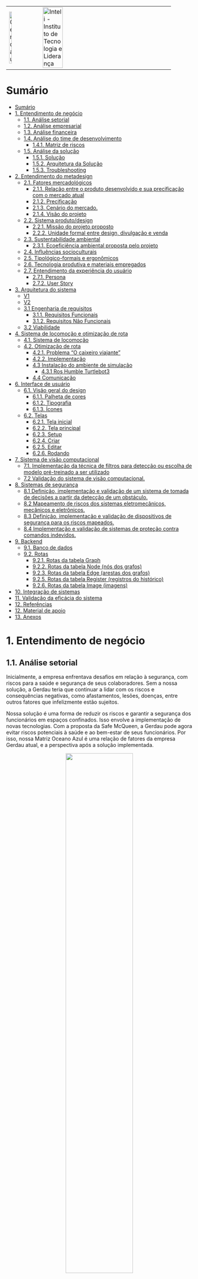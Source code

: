 <table>
<tr>
<td>
<a href= "https://www2.gerdau.com.br/"><img src="https://upload.wikimedia.org/wikipedia/commons/thumb/8/89/Gerdau_logo_%282011%29.svg/1200px-Gerdau_logo_%282011%29.svg.png" alt="Gerdau" border="0" width="30%"></a>
</td>
<td><a href= "https://www.inteli.edu.br/"><img src="https://www.inteli.edu.br/wp-content/uploads/2021/08/20172028/marca_1-2.png" alt="Inteli - Instituto de Tecnologia e Liderança" border="0" width="40%"></a>
</td>
</tr>
</table>

# Sumário

- [Sumário](#sumário)
- [1. Entendimento de negócio](#1-entendimento-de-negócio)
  - [1.1. Análise setorial](#11-análise-setorial)
  - [1.2. Análise empresarial](#12-análise-empresarial)
  - [1.3. Análise financeira](#13-análise-financeira)
  - [1.4. Análise do time de desenvolvimento](#14-análise-do-time-de-desenvolvimento)
      - [1.4.1. Matriz de riscos](#141-matriz-de-riscos)
  - [1.5. Análise da solução](#15-análise-da-solução)
    - [1.5.1. Solução](#151-solução)
    - [1.5.2. Arquitetura da Solução](#152-arquitetura-da-solução)
    - [1.5.3. Troubleshooting](#153-troubleshooting)
- [2. Entendimento do metadesign](#2-entendimento-do-metadesign)
  - [2.1. Fatores mercadológicos](#21-fatores-mercadológicos)
      - [2.1.1. Relação entre o produto desenvolvido e sua precificação com o mercado atual](#211-relação-entre-o-produto-desenvolvido-e-sua-precificação-com-o-mercado-atual)
      - [2.1.2. Precificação](#212-precificação)
    - [2.1.3. Cenário do mercado.](#213-cenário-do-mercado)
    - [2.1.4. Visão do projeto](#214-visão-do-projeto)
  - [2.2. Sistema produto/design](#22-sistema-produtodesign)
      - [2.2.1. Missão do projeto proposto](#221-missão-do-projeto-proposto)
      - [2.2.2. Unidade formal entre design, divulgação e venda](#222-unidade-formal-entre-design-divulgação-e-venda)
  - [2.3. Sustentabilidade ambiental](#23-sustentabilidade-ambiental)
      - [2.3.1. Ecoeficiência ambiental proposta pelo projeto](#231-ecoeficiência-ambiental-proposta-pelo-projeto)
  - [2.4. Influências socioculturais](#24-influências-socioculturais)
  - [2.5. Tipológico-formais e ergonômicos](#25-tipológico-formais-e-ergonômicos)
  - [2.6. Tecnologia produtiva e materiais empregados](#26-tecnologia-produtiva-e-materiais-empregados)
  - [2.7. Entendimento da experiência do usuário](#27-entendimento-da-experiência-do-usuário)
    - [2.7.1. Persona](#271-persona)
    - [2.7.2. User Story](#272-user-story)
- [3. Arquitetura do sistema](#3-arquitetura-do-sistema)
    - [V1](#v1)
    - [V2](#v2)
  - [3.1 Engenharia de requisitos](#31-engenharia-de-requisitos)
    - [3.1.1. Requisitos Funcionais](#311-requisitos-funcionais)
    - [3.1.2. Requisitos Não Funcionais](#312-requisitos-não-funcionais)
  - [3.2 Viabilidade](#32-viabilidade)
- [4. Sistema de locomoção e otimização de rota](#4-sistema-de-locomoção-e-otimização-de-rota)
  - [4.1. Sistema de locomoção](#41-sistema-de-locomoção)
  - [4.2. Otimização de rota](#42-otimização-de-rota)
    - [4.2.1. Problema “O caixeiro viajante”](#421-problema-o-caixeiro-viajante)
    - [4.2.2. Implementação](#422-implementação)
    - [4.3 Instalação do ambiente de simulação](#43-instalação-do-ambiente-de-simulação)
      - [4.3.1 Ros Humble Turtlebot3](#431-ros-humble-turtlebot3)
    - [4.4 Comunicação](#44-comunicação)
- [6. Interface de usuário](#6-interface-de-usuário)
  - [6.1. Visão geral do design](#61-visão-geral-do-design)
      - [6.1.1. Palheta de cores](#611-palheta-de-cores)
      - [6.1.2. Tipografia](#612-tipografia)
      - [6.1.3. Ícones](#613-ícones)
  - [6.2. Telas](#62-telas)
      - [6.2.1. Tela inicial](#621-tela-inicial)
      - [6.2.2. Tela principal](#622-tela-principal)
      - [6.2.3. Setup](#623-setup)
      - [6.2.4. Criar](#624-criar)
      - [6.2.5. Editar](#625-editar)
      - [6.2.6. Rodando](#626-rodando)
- [7. Sistema de visão computacional](#7-sistema-de-visão-computacional)
  - [7.1. Implementação da técnica de filtros para detecção ou escolha de modelo pré-treinado a ser utilizado](#71-implementação-da-técnica-de-filtros-para-detecção-ou-escolha-de-modelo-pré-treinado-a-ser-utilizado)
  - [7.2 Validação do sistema de visão computacional.](#72-validação-do-sistema-de-visão-computacional)
- [8. Sistemas de segurança](#8-sistemas-de-segurança)
  - [8.1 Definição, implementação e validação de um sistema de tomada de decisões a partir da detecção de um obstáculo.](#81-definição-implementação-e-validação-de-um-sistema-de-tomada-de-decisões-a-partir-da-detecção-de-um-obstáculo)
  - [8.2 Mapeamento de riscos dos sistemas eletromecânicos, mecânicos e eletrônicos.](#82-mapeamento-de-riscos-dos-sistemas-eletromecânicos-mecânicos-e-eletrônicos)
  - [8.3 Definição, implementação e validação de dispositivos de segurança para os riscos mapeados.](#83-definição-implementação-e-validação-de-dispositivos-de-segurança-para-os-riscos-mapeados)
  - [8.4 Implementação e validação de sistemas de proteção contra comandos indevidos.](#84-implementação-e-validação-de-sistemas-de-proteção-contra-comandos-indevidos)
- [9. Backend](#9-backend)
  - [9.1. Banco de dados](#91-banco-de-dados)
  - [9.2. Rotas](#92-rotas)
    - [9.2.1. Rotas da tabela Graph](#921-rotas-da-tabela-graph)
    - [9.2.2. Rotas da tabela Node (nós dos grafos)](#922-rotas-da-tabela-node-nós-dos-grafos)
    - [9.2.3. Rotas da tabela Edge (arestas dos grafos)](#923-rotas-da-tabela-edge-arestas-dos-grafos)
    - [9.2.5. Rotas da tabela Register (registros do histórico)](#925-rotas-da-tabela-register-registros-do-histórico)
    - [9.2.6. Rotas da tabela Image (imagens)](#926-rotas-da-tabela-image-imagens)
- [10. Integração de sistemas](#10-integração-de-sistemas)
- [11. Validação da eficácia do sistema](#11-validação-da-eficácia-do-sistema)
- [12. Referências](#12-referências)
- [12. Material de apoio](#12-material-de-apoio)
- [13. Anexos](#13-anexos)

# 1. Entendimento de negócio

## 1.1. Análise setorial

<p>Inicialmente, a empresa enfrentava desafios em relação à segurança, com riscos para a saúde e segurança de seus colaboradores. Sem a nossa solução, a Gerdau teria que continuar a lidar com os riscos e consequências negativas, como afastamentos, lesões, doenças, entre outros fatores que infelizmente estão sujeitos.</p>
<p>Nossa solução é uma forma de reduzir os riscos e garantir a segurança dos funcionários em espaços confinados. Isso envolve a implementação de novas tecnologias. Com a proposta da Safe McQueen, a Gerdau pode agora evitar riscos potenciais à saúde e ao bem-estar de seus funcionários. Por isso, nossa Matriz Oceano Azul é uma relação de fatores da empresa Gerdau atual, e a perspectiva após a solução implementada.</P>

<p align="center"><img src="https://github.com/2023M6T2-Inteli/Grupo02/blob/main/media/artefatos_negocios/matriz_oceano_azul-1.png" width="60%"></p>
<ul>
  <li><b>Reduzir</b></li>
  Inovação: Reduzir a necessidade de equipamentos ou processos obsoletos no processo.<br>
  Segurança: Reduzir riscos e situações de perigo que os colaboradores enfrentam 
  
  <li><b>Eliminar</b></li>
  Sustentabilidade: Eliminar o uso de materiais prejudiciais ao meio ambiente na solução, utilizando materiais sustentáveis e com baixo impacto ambiental.
  
  <li><b>Aumentar</b></li>
  Tecnologia: Oferecer uma solução com tecnologia de ponta que facilite o trabalho dos funcionários.<br>
  Segurança: Aumentar a eficiência da solução no que se refere à segurança dos funcionários em espaços confinados.<br>
  Custos: Pode haver um aumento no custo inicial de implementação, porém, a longo prazo, a empresa terá redução de riscos e pode trazer benefícios para a imagem da empresa e, consequentemente, suas receitas.<br>
  Qualidade: A qualidade do serviço pode não aumentar. Todavia, a qualidade da experiência do funcionário pode ser aumentada, já que eles terão mais confiança e segurança em seu trabalho.
  
  
  <li><b>Criar</b></li>
  Perenidade: Criar uma solução que seja durável e de fácil manutenção.<br>
  Conforto: Criar um ambiente de trabalho mais confortável para os funcionários que precisam trabalhar em espaços confinados. Já que a segurança em ambientes confinados pode ser uma fonte de estresse e desconforto. Além de demonstrar a preocupação da empresa quanto a saúde deles.<br>
  Tecnologia: Com esse protótipo inicial é possível criar tecnologias mais avançadas; sistemas de monitoramento, sensores, até realidade virtual, o que pode ser visto como um diferencial tecnológico em relação à concorrência
</ul>

## 1.2. Análise empresarial

(Matriz SWOT)

## 1.3. Análise financeira

A análise financeira de um projeto visa mostrar a um parceiro de negócios que sua implementação é viável do ponto de vista financeiro, complementando a precificação. Nesse contexto, a mitigação do risco de acidentes no ambiente de trabalho foi considerada a forma de viabilizar o projeto. Com isso, os funcionários estariam mais protegidos em relação à entrada em ambientes confinados, o que reduziria o risco de acidentes e, consequentemente, os custos associados, como despesas médicas, indenizações, reparação de danos e perda de produtividade. Além disso, os custos indiretos, como danos à reputação e perda de negócios, também seriam minimizados.
Os acidentes no ambiente de trabalho não geram apenas custos financeiros diretos e indiretos, mas também podem ter um impacto negativo na moral e produtividade dos funcionários. Somado ao fato de que os funcionários podem precisar lidar com a interrupção do trabalho enquanto o acidente é investigado e resolvido, o que pode levar à perda de produtividade.
Em contrapartida, a implementação de políticas de segurança eficazes pode ter um impacto positivo na moral e produtividade dos funcionários. Ademais, uma cultura de segurança positiva pode levar a uma maior colaboração e comunicação entre os funcionários, o que pode melhorar a eficiência e a qualidade do trabalho. Portanto, investir em medidas preventivas e políticas de segurança eficazes é uma forma de proteger os funcionários, reduzir os custos associados a acidentes no ambiente de trabalho e melhorar a moral e produtividade da equipe. Dessa forma, é possível garantir a saúde e segurança dos funcionários e evitar custos desnecessários para a empresa, tornando a implementação do projeto financeiramente viável e positiva para todos os envolvidos.
Foi realizada uma pesquisa com o objetivo de coletar informações quantitativas sobre os custos dos acidentes de trabalho, a fim de embasar a abordagem proposta na análise financeira. O grupo teve como prioridade os dados relacionados aos acidentes sofridos pelos funcionários da empresa, incluindo desde casos leves até os mais graves. Além disso, foram levantadas informações sobre as multas decorrentes da emissão de gases durante o processo de fundição do aço, que é a principal atividade realizada pela Gerdau. Com base nas pesquisas realizadas na internet, foi elaborada uma planilha de preços que mostra o custo de alguns acidentes que poderiam ser evitados pela empresa ao adotar soluções preventivas.

<img src="../media/artefatos_negocios/numeros_analise.jpeg"></img>
fontes: Indenização por acidente de trabalho: valor, requisitos e como receber (2023):
https://mdn.adv.br/indenizacao-por-acidente-de-trabalho/#:~:text=Para%20a%20CLT%2C%20o%20valor,com%20a%20gravidade%20da%20situa%C3%A7%C3%A3o.

Tabelas de Preços de Referência para Cálculo de Multas Ambientais divulgadas pela Companhia Ambiental do Estado de São Paulo (Cetesb) em 2021:
(https://cetesb.sp.gov.br/legislacao-e-normas/).

Entretanto, cabe-se lembrar dos valores de desenvolvimento, as pessoas responsáveis pela implementação (desenvolvimento de software, manutenção, testes...)<br>
Equipe de 4 engenheiros = 36.000/mês (fonte: <a href="https://www.glassdoor.com.br/Salários/engenheiro-de-software-salário-SRCH_KO0,22.htm#:~:text=O%20salário%20médio%20nacional%20de,cargo%20de%20Engenheiro%20De%20Software.">glassdoor</a>)

## 1.4. Análise do time de desenvolvimento

#### 1.4.1. Matriz de riscos

Uma matriz de riscos é uma ferramenta utilizada para avaliar e gerenciar os riscos e oportunidades envolvidos em um projeto, atividade ou processo. Ela ajuda a identificar e avaliar os potenciais riscos e a probabilidade de sua ocorrência, bem como o impacto que eles podem exercer sobre o projeto ou atividade. A matriz também pode ajudar a definir a prioridade das ações correspondentes ao gerenciamento do projeto, indicando quais riscos devem ser tratados com maior urgência, por exemplo. Além disso, no projeto em questão, a criação da matriz visa apresentar ao parceiro o que a equipe imagina enfrentar e pensar em conjunto em maneiras de mitigar os riscos, bem como aproveitar as oportunidades existentes.
<img src="../media/artefatos_negocios/matriz_riscos.png"></img>

## 1.5. Análise da solução

<p>Nosso valor principal é garantir a diminuição de riscos, gerando mais segurança para os colaboradores da empresa Gerdau.</p>
<p align="center"><img src="../media/artefatos_negocios/proposta_de_valor.png" width="60%"></p>
Nossa proposta de valor consiste em uma solução que contempla os seguintes serviços: 
<ul>
  <li> Simulação do trajeto de um robô seguidor e seus dados de sensores para medição atmosférica</li>
  <li> Interface gráfica com um dashboard interativo para os dados captados </li>
  <li> Protótipo de robô seguidor focado no funcionamento dos sensores </li>
</ul>
Essa solução consegue mitigar as principais dores do cliente: a segurança do operador que realiza a manutenção e a dificuldade em avaliar se há riscos ao colaborador sem entrar no ambiente confinado. Essas dores são sanadas graças aos sensores que identificam a presença e a quantidade de componentes gasosos tóxicos, inflamáveis e seu nível de perigo no local; além do fato de que o protótipo verificará o ambiente primeiro, perdendo a necessidade de um colaborador se arriscar dentro dos ambientes confinados.

Outrossim, há uma interface gráfica que tem como objetivo ajudar no planejamento para as inspeções e manutenções desses ambientes confinados. Essa interface gráfica possuirá dashboards que se atualizam em tempo real e, também, fotos do interior do ambiente confinado que serão captadas pela câmera que o protótipo está equipado.

### 1.5.1. Solução 

<br>

<p align="center"><img src="../media/interface_usuario/logo_equipe.png" width="40%"></img></p>

<h5 align="center"> Logo da equipe Safe Mc Queen </h5>  

<br>

O objetivo do desenvolvimento é construir uma simulação de um robô capaz de se mover em ambientes de espaço confinado e áreas de difícil acesso. O robô terá a capacidade de coletar dados a partir dos sensores (principalmente de oxigênio e outros gases), também irá utilizar filmagens para apoiar na inspeção prévia da estrutura e no suporte  na execução das atividades planejadas. 

<br> 

Para alcançar esse objetivo, foi adotada uma metodologia abrangente no desenvolvimento da solução, que envolve diferentes aspectos. Na parte da simulação  existe o controle do robô e seus periféricos, esse tópico lida  primordialmente com a comunicação entre os componentes e a simulação do robô. Além disso, foi utilizado o ROS2, que é um framework de robótica que permite a comunicação entre o sistema, consequentemente ele também permite a simulação do robô, o que permite testar como seria o comportamento do robô mesmo apenas com o ambiente virtual antes de sua implementação física. 

<br> 

### 1.5.2. Arquitetura da Solução

<br>

<p align="center"><img src="https://github.com/2023M6T2-Inteli/Grupo02/blob/main/media/arquitetura_sistema/diagrama_solu%C3%A7%C3%A3ov2.drawio.png?raw=true" width="60%"></img></p>

<h5 align="center"> Arquitetura da Solução </h5>  

<br>

 A arquitetura do projeto é composta por duas partes distintas. A primeira parte envolve o sistema responsável pelo controle do robô e seus periféricos. Essa parte abrange a comunicação entre os diferentes componentes do sistema, bem como a simulação do robô. Para realizar essas funcionalidades, utiliza-se o ROS2, um framework de robótica que facilita a comunicação entre os componentes do sistema e permite a simulação do robô. Essa abordagem é vantajosa, pois possibilita o desenvolvimento e teste do sistema sem a necessidade de um robô físico.
<br> 

A segunda parte da arquitetura consiste em uma solução web, que permite a visualização dos dados coletados pelo robô. Essa parte do sistema é desenvolvida utilizando o React, um framework de desenvolvimento web, o Flask, um framework de desenvolvimento web para Python, e o SQLite, um banco de dados embarcado. Para ser possível o funcionamento do projeto mesmo com a restrição de acesso constante à internet por parte do robô, foi implementado um banco de dados embarcado para armazenar os dados coletados pelo robô. Além disso, agora o robô envia os dados para o banco de dados apenas ao final da rota. 
  <br> 

Adicionalmente, está sendo considerado o uso de uma bridge entre o ROS2 e o WebSocket, permitindo que o robô envie os dados para a aplicação web de forma mais eficiente. Essa integração proporcionará uma comunicação direta entre o sistema ROS2 e a aplicação web, possibilitando o monitoramento real dos dados coletados pelo robô. Diante desse cenário e levando em consideração a limitação de acesso constante à internet pelo robô, a  introdução de um banco de dados embarcado para armazenamento dos dados coletados e a possível integração entre ROS2 e WebSocket foi primordial, e visa pri otimizar a coleta e visualização dos dados, contribuindo para a eficiência e funcionalidade do sistema como um todo.

<br> 

### 1.5.3. Troubleshooting

<br> 

| Problema | Possível solução |
| --- | --- |
| Quando a a carga da bateria estiver acabando | Antes da atividade ocorrer, é necessário a implementação do carregamento da bateria ao menos com 2 horas de antecedência. Caso essa averiguação for feita durante algum procedimento de inspeção é recomendado que haja uma interrupção das tarefas programadas. |
| LIDAR com a resíduos na frente  | Como há a possibilidade de que nos ambientes confinados podem ou não ter algum tipo de resíduo é necessário fazer uma manutenção contínua, antes, durante e após a realização da detecção de objetos. |
| Perder alguma peça no caminho | Embora seja um risco de baixa probabilidade, existe a possibilidade de que alguma peça do robô, como parafusos ou componentes, nesse caso, a recomendação é que seja feita uma averiguação sobre a integridade física do robô  antes e depois da vistoria.  |
| Perda de conectividade | Esperar a inspeção a terminar por completo para depois verificar os dados obtidos ao final da inspeção. |

<br/>

# 2. Entendimento do metadesign
## 2.1. Fatores mercadológicos
#### 2.1.1. Relação entre o produto desenvolvido e sua precificação com o mercado atual

O produto será desenvolvido com a principal função de simular virtualmente a movimentação de um robô que, por sua vez, irá estar em um espaço confinado com objetivo primordial de captar informações sobre o ambiente atmosférico. Atualmente, a Confederação Nacional da Indústria (CNI) realizou um estudo para mapear os principais níveis de automação industrial do Brasil, aproximadamente 19% das indústrias já possuem sistemas integrados de engenharia, aumentando, portanto, sua produtividade e garantindo a segurança humana em trabalhos com altos riscos. Em 2022, foram contabilizados três milhões de robôs operando em indústrias em todo o mundo, ao total foram mais de US$ 13,2 bilhões investidos nos últimos anos para a instalação desses projetos robóticos. Especificamente, com o robô a ser utilizado para a solução descrita acima, não irá ultrapassar US$ 1000, é notório, portanto, que o valor investido não é exageradamente elevado, visto que, hoje tem robôs no mercado que custam mais milhões de dólares.

#### 2.1.2. Precificação

O processo de precificação acontece com o objetivo primordial de levantar os dados financeiros sobre os serviços necessários para a implementação da solução, de modo que, seja visível o preço dos materiais utilizados, por exemplo: o modelo do robô, taxa de importação, os sensores atmosféricos a serem utilizados, a câmera, etc , as ferramentas digitais usadas no desenvolvimento do projeto que podem incluir algum gasto, por exemplo: o uso do figma e canva pro , o valor que será necessário para o treinamento dos funcionários para terem uma adaptação melhor com o sistema, e se tiver, acrescentar à soma outros fatores que necessitem investimentos para a implementação da solução ocorrer de maneira qualitativamente satisfatória.

### 2.1.3. Cenário do mercado.

A indústria mundial da produção de aço, por séculos, tem se valorizado pela produção de um material resistente e durável, ganhando um importante espaço no avanço da sociedade, permitindo-nos construir pontes, ferrovias, navios e arranha-céus. Com a demanda crescente de aço, o setor consolidou um histórico de aumentos em sua capacidade, volume e valor.
O aço é importante pelas indústrias que fazem seu uso. Ele está presente na construção civil, na industria automobilística, nas forças armadas e em demais setores. O produto processado é usado na criação de diversos produtos do cotiano, como geladeiras, máquinas de lavar, trens e bisturis cirúrgicos.
Há uma preocupação relativa ao aspecto ecológico por parte da indústria, que tem explorado significativamente o conceito de aço verde – alternativa inovadora constituída pela fabricação de aço sem a necessidade do uso de combustíveis fósseis e pelo uso efetivo da sucata de metal. Dentre outras inovações dessa área, destaca-se o aumento da automatização de processos, com o uso de AGVs em tarefas de risco, diminuindo o erro humano em acidentes ecológicos.
O mercado nacional contou com um forte crescimento durante a pandemia de Covid-19, fazendo contra ponto ao setor nesse mesmo período. “Apesar da montanha-russa que foi 2022, foi um bom ano para o setor. Tanto que, em termos de vendas internas, este foi o quarto melhor da década”, resumiu o presidente-executivo do Aço Brasil, Marco Polo de Mello Lopes. Atualmente a área já não está mais em constante crescimento, apresentando um recuo em sua produção, que em fevereiro fechou em 2,5 milhões de toneladas, representando uma queda de 4,9%.

### 2.1.4. Visão do projeto

Nossa visão é proporcionar maior segurança para os funcionários da Gerdau, com a intenção de facilitar tarefas e garantir a vida dos colaboradores da empresa, para diminuir o erro de acidentes ou qualquer tipo de danos que poderia vir a ocorrer durante atividades do trabalho no futuro.

## 2.2. Sistema produto/design

#### 2.2.1. Missão do projeto proposto

A missão do projeto proposto para a Gerdau é desenvolver e implementar um sistema que contribua para a segurança dos funcionários e colaboradores da empresa ao lidar com espaços confinados. A empresa reconhece a importância de evitar a exposição a riscos nesses ambientes e busca uma solução precisa e eficaz para informar as condições atmosféricas durante as inspeções. O projeto visa atender às necessidades da Gerdau, oferecendo um sistema capaz de monitorar e analisar as condições atmosféricas dos espaços confinados de forma precisa. Isso permite que a empresa tenha informações confiáveis sobre os níveis de gases, temperatura e outros parâmetros relevantes, possibilitando uma tomada de decisão mais segura e assertiva.
<br>
Ao cumprir sua missão, o projeto reforça a visão institucional da Gerdau, que valoriza a segurança e a inovação como pilares fundamentais. A empresa busca constantemente soluções tecnológicas avançadas para aprimorar suas práticas de segurança e proporcionar um ambiente de trabalho cada vez mais seguro e confiável. O projeto também demonstra o comprometimento da Gerdau em adotar abordagens inovadoras para enfrentar desafios complexos. Ao investir em tecnologia e pesquisa, a empresa reafirma seu papel de liderança e sua responsabilidade em promover a segurança e o bem-estar de seus colaboradores. 
<br>
Dessa forma, o projeto proposto não apenas atende as necessidades específicas da Gerdau em relação à segurança em espaços confinados, mas também está alinhado com sua visão institucional de valorizar a segurança e a inovação como elementos-chave de sua atuação.

#### 2.2.2. Unidade formal entre design, divulgação e venda

A princípio, será concebida uma simulação virtual do veículo autônomo guiado atuando sobre um espaço confinado genérico. Desse modo, será possível estudar a viabilidade da construção de um protótipo físico que atenda aos requisitos da empresa. É ideal que o protótipo seja capaz de reproduzir os resultados obtidos por meio da simulação. Além disso, é de fundamental importância que o protótipo seja escalável — requisito imperativo para a implementação do produto por parte do cliente. O produto desenvolvido, portanto, será apresentado ao mercado como ferramenta de apoio à manutenção da segurança do trabalho, cumprindo o papel de inspecionar de forma eficaz os ambientes confinados que ofereçam potenciais riscos em casos de intervenção humana. Espera-se tornar evidente a qualidade do produto por meio de demonstrações de seu funcionamento, desde sua configuração no ambiente industrial em que será utilizado até a geração do relatório referente à inspeção feita. Os diferenciais da solução, como a possibilidade de análise de imagens computacionais e controle do veículo via interface, também serão destacados. Será imprescindível, por fim, tratar de maneira transparente o processo de produção do veículo, evidenciando os aspectos que funcionam e os pontos de melhoria para implementação futura.

## 2.3. Sustentabilidade ambiental

#### 2.3.1. Ecoeficiência ambiental proposta pelo projeto

O projeto em parceria com a Gerdau tem como objetivo alcançar a ecoeficiência de forma indireta, evitando impactos ambientais prejudiciais ao entorno da instalação da Gerdau. Uma das soluções propostas é o uso de Veículos Autônomos Guiados (AGVs) para monitorar regularmente as tubulações de gás e prevenir possíveis acidentes que possam contaminar o meio ambiente e afetar a saúde humana. Além disso, o uso de energia elétrica em vez de combustíveis fósseis torna essa solução ainda mais vantajosa para o meio ambiente.

O grupo também propôs uma solução visando ser mais ecoeficiente, que poderia ser aplicada em um projeto com fins lucrativos em parceria com a Gerdau. Em vez de vender diretamente um robô fabricado para o parceiro de negócio, a solução seria oferecer o robô como serviço de assinatura. Dessa forma, o parceiro ainda veria vantagens econômicas em contratar o serviço, já que o manteria sempre atualizado e contaria com o suporte mais assertivo, enquanto o grupo reduziria o uso de recursos naturais ao evitar a compra de mais um robô. Em resumo, o uso de veículos autônomos não apenas contribui para a ecoeficiência e a redução de danos ambientais, mas também torna os procedimentos de inspeção mais eficientes e seguros.

## 2.4. Influências socioculturais

<p>Em construção</p>

## 2.5. Tipológico-formais e ergonômicos

<p>Em construção</p>

## 2.6. Tecnologia produtiva e materiais empregados

<p>Em construção</p>

## 2.7. Entendimento da experiência do usuário

<p>Em construção</p>

### 2.7.1. Persona

<p align="center"><img src="../media/artefatos_negocios/persona.png" width="60%"></img></p>
A persona foi criada para ajudar a entender as necessidades e os desejos do público alvo para a solução de automação industrial que foi apresentada, ela é um personagem fictício, doravante, com informações reais fornecidas pelos representantes da Gerdau. Nesse caso, especificamente,  Joana é técnica em segurança do trabalho, realiza atividades de alto risco, e, portanto, está sempre com equipamentos de proteção individual, sobretudo, por serem ainda atividades arriscadas, compreende que é um trabalho bastante delicado. Com a implementação da solução em desenvolvimento , Joana teria que aprender a supervisionar o trabalho do robô, deixando para ele concluir a etapa mais perigosa e garantindo que seu desempenho nas demais responsabilidades do processo de inspeção do ambiente confinado estivessem ocorrendo de forma correta.

### 2.7.2. User Story

# 3. Arquitetura do sistema

### V1

Primeiramente nossa arquitetura pode ser dividia em 2 partes:

A primeira envolve todo o sistema que controla o robo e seus periféricos, esse parte lida com a comunicação entre os componentes e a simulação do robo, essa parte é feita utilizando o ROS2, que é um framework de robótica que permite a comunicação entre os componentes do sistema, além disso ele também permite a simulação do robo, o que facilita o desenvolvimento do sistema, pois não é necessário ter um robo fisico para testar o sistema. A segunda parte é uma solução web que permite a visualização dos dados coletados pelo robo, essa parte é feita utilizando o React, que é um framework de desenvolvimento web, flask que é um framework de desenvolvimento web para python e sqlite.

<p align="center"><img src="https://github.com/2023M6T2-Inteli/Grupo02/blob/main/media/arquitetura_sistema/diagrama_solu%C3%A7%C3%A3ov1.drawio.png?raw=true" width="60%"></img></p>

### V2

Atualizamos nossa arquitetura para levar em conta que o robô não terá acesso a internet de forma constante por isso precisamos de um banco de dados embarcado para armazenar os dados coletados pelo robô, além disso agora o robo só manda dara os dados para o bancos de dados ao final da rota. Além disso estamos considerando usar uma bridge entre o ros2 e a websocket para que o robo possa mandar os dados para a aplicação web.

<p align="center"><img src="https://github.com/2023M6T2-Inteli/Grupo02/blob/main/media/arquitetura_sistema/diagrama_solu%C3%A7%C3%A3ov2.drawio.png?raw=true" width="60%"></img></p>

## 3.1 Engenharia de requisitos

A engenharia de requisitos tem como objetivo promover em frases curtas e objetivas funcionalidades e características específicas do sistema, assim, atendendo as necessidades e expectativas do usuário, cumprir as especificações técnicas, a conformidades com as regulamentações e o padrão de qualidade aplicável em cada etapa do projeto.

### 3.1.1. Requisitos Funcionais

Tem como objetivo primordial descrever as principais funcionalidades e características específicas da interação do sistema robótico. Como: a configuração do intervalo de distância entre os pontos de medição, a transmissão das informações para o relatório e o armazenamento dos dados atmosféricos por meio de sensores.

1. Anteriormente ao processo de entrada aos espaços confinados, o robô será configurado para a definição do intervalo de distância entre os pontos da medição.

2. Após a concretização das medições, o robô enviar as informações para o relatório que poderá ser acessado via interface gráfica.

3. O armazenamento de dados atmosféricos referentes aos espaços confinados serão conletados por meio de sensores.

### 3.1.2. Requisitos Não Funcionais

Tem como objetivo primordial descrever aspectos mais generalizados, como desempenho na usabilidade e segurança do sistema, não são diretamente relacionados às funcionalidades mas sim à eficiência e eficácia em relação ao usuário final da aplicação. Incluindo: a comunicação entre o robô e o Backend usando a arquitetura publisher/subscriber, a coordenação da simulação e protótipo por meio do sistema ROS2, a capacidade de armazenar arquivos de imagem e vídeo por meio da câmera, o uso de sensores de medição atmosférica e a escolha de tecnologias específicas para o armazenamento de dados não relacionais e a construção do Frontend.

1. Os dados necessários para o sistema serão enviados para o Backend pelo ROS2 usando a arquitetura publisher/subscriber.

2. Tanto a simulação quanto o protótipo serão coordenados por meio do sistema ROS2.

3. Com o auxílio de uma câmera, o sistema será capaz armazenar arquivos de imagens e/ou vídeos.

4. O robô contará com sensores de medição atmosférica, tais como de pressão, de temperatura e de umidade.

5. Será utilizado MongoDB para o armazenamento de dados não relacionais.

6. Será utilizado React para a construção do Frontend.

## 3.2 Viabilidade

Viabilidade Técnica

A viabilidade técnica, refere-se a possibilidade de implementar na prática a solução arquitetada, levando em consideração os recursos técnicos a serem utilizados ao decorrer do tempo necessário para a construção do protótipo final. Nesse sentido, é necessário que o projeto passe por pelas seguintes etapas para garantir sua viabilidade técnica:

1. Identificar as ferramentas digitais necessárias: especificamente no desenvolvimento dessa solução, é primordial o uso das seguintes tecnologias digitais: ROS2 (um conjunto de ferramentas e bibliotecas e nos permitirá integrar todo o sistema operacional para termos um ambiente robótico integrado e fundamentalmente composto pelo o Ubuntu e o TurtleSim) , Ubuntu (utilização da ferramenta que ele oferece para a simulação em 2D de robôs, o TurtleSim), mongoDB (programa de banco de dados orientado a documentos) , React JS (framework para desenvolvimento de front-end) e Gazebo (ferramenta de simulação do 3D para o sistema robótico).

2. Identificar os principais componentes físicos necessários: especificamente no desenvolvimento dessa solução, é primordial o uso dos seguintes componentes eletrônicos: robô TurtleBot 3 Burger, o sensor MQ-135 para mensurar a taxa de gases tóxicos, o sensor Bme-280 que tem como principal função a medição de temperatura, e para ser acoplado no robô a câmera para Raspberry Pi.

3. Alinhamento de conhecimento da equipe desenvolvedora da solução: para um melhor compartilhamento de conteúdo a ser colocado em prática, é necessário a garantia de que o projeto em todas as vertentes esteja em conformidade com o padrão de verificação e regulamentação técnicas viáveis, dado a boa documentação de tudo que for feito, a construção de um manual do usuário bem interativo, a integração do backend ocorrendo de forma correta, o controle da plataforma robótica e o sistema de segurança com a visão computacional sendo executado sem erros no sistema. Para a realização de todos os tópicos anteriores, é primordial um cruzamento de ideias e um bom desenvolvimento profissional da equipe.

4. Mapear possíveis desafios técnicos e proporcionar soluções, por exemplo, caso ocorra falha em algum sensor físico, é necessário um planejamento de um plano B, ter um segundo sensor para usar em casos de substituições.


# 4. Sistema de locomoção e otimização de rota

## 4.1. Sistema de locomoção

<p>&nbsp;&nbsp;&nbsp;&nbsp;&nbsp;&nbsp;Foi desenvolvido um algoritmo para a segunda entrega da sprint, com o objetivo de fazer o robô se movimentar até um ponto desejado utilizando ângulos de Euler. O algoritmo utiliza o odômetro para obter os ângulos do robô e do ponto de destino, e então realiza uma subtração contínua desses ângulos até que a diferença esteja dentro de uma faixa aceitável de tolerância. Enquanto o robô estiver dentro dessa faixa, ele se move em direção ao ponto de destino. A lista de pontos é fornecida com coordenadas (x, y, z) e seus respectivos valores.
<br>
<br>
<img src="../media/c%C3%B3digo_prints/pontos.png"></img>
<br>
<br>
&nbsp;&nbsp;&nbsp;&nbsp;&nbsp;&nbsp;O controle do robô é feito através da subscrição do tópico '/odom' para obter os valores do odômetro, e da publicação no tópico 'cmd_vel' para enviar os comandos de velocidade.
<br>
<br>
<img src="../media/c%C3%B3digo_prints/topics.png"></img>
<br>
<br>
&nbsp;&nbsp;&nbsp;&nbsp;&nbsp;&nbsp;A função listener_callback recebe os valores do odômetro e os converte utilizando a biblioteca "tf_transformations" para obter os ângulos de Euler.
A função publisher_callback realiza a subtração entre os ângulos de posição do robô e o ângulo do ponto de destino. Além disso, ela avança para o próximo ponto da lista quando o ponto atual é alcançado. Todas essas funções são chamadas e executadas no main.
<br>
<br>
<img src="../media/c%C3%B3digo_prints/funcoes.png"></img>
<br>
<br>
&nbsp;&nbsp;&nbsp;&nbsp;&nbsp;&nbsp; No entanto, o grupo identificou uma limitação no código em relação à passagem de uma lista de pontos desordenados. O algoritmo foi projetado para otimizar o movimento até um ponto específico, mas não lida adequadamente para gerar uma sequência lógica e otimizada dos pontos. Para resolver esse problema, o grupo implementou um código complementar que aborda essa questão, conforme explicado no tópico a seguir.

&nbsp;&nbsp;&nbsp;&nbsp;&nbsp;&nbsp;Além disso, como plano de contingência, o grupo decidiu incorporar a biblioteca "navigation2" do ROS2 como entrega da segunda sprint. O "navigation2" é um pacote de software de código aberto que permite a navegação autônoma de robôs móveis em ambientes complexos. Ele possui vantagens, como desvio efetivo de obstáculos e otimização de rotas. No entanto, também apresenta desvantagens, como uma interface gráfica mais complexa e a necessidade de realizar o mapeamento manual do ambiente para obter rotas otimizadas entre pontos de partida e chegada.

&nbsp;&nbsp;&nbsp;&nbsp;&nbsp;&nbsp;Em resumo, o grupo desenvolveu um algoritmo inicial para mover o robô até um ponto específico, mas identificou limitações em relação à sequência dos pontos. Para abordar essa questão, um código complementar foi implementado. Além disso, como plano de contingência, o grupo considerou a utilização da biblioteca "navigation2" para oferecer recursos avançados de navegação autônoma, mas também ciente das complexidades e requisitos de mapeamento associados a ela.

</p>

## 4.2. Otimização de rota
<br>
<p>&nbsp;&nbsp;&nbsp;&nbsp;&nbsp;&nbsp; Primeiramente, para a construção e formulação dos passos necessários para a implementação das rotas e suas principais otimizações, foi utilizado o contexto do problema caixeiro-viajante que estabelece variáveis primordiais para a compreensão de como foi feita a otimização das rotas que passam pelo robô. A seguir, está descrito detalhes do enigma citado, o algoritmo para o aprimoramento do trajeto e a decisão de qual será o caminho que possibilita o aprimoramento do percurso robótico apresentado no tópico anterior do projeto com a utilização do Gazebo. 

<br>

### 4.2.1. Problema “O caixeiro viajante” 
<br>
&nbsp;&nbsp;&nbsp;&nbsp;&nbsp;&nbsp; O problema em questão consiste na busca de uma resolução de em uma série de pontos pré estabelecidos, que o caixeiro necessita passar em todos eles levando sempre a menor distância possível e após seguir o trajeto ele regressará ao ponto de origem. 

&nbsp;&nbsp;&nbsp;&nbsp;&nbsp;&nbsp; Para a construção de circuitos, é possível recorrer a alguns métodos, um exemplo seria o método do vizinho mais próximo e  priorizar assim a escolha do ponto mais próximo até que todos os pontos sejam visitados. Outro método e o que foi aplicado é o algoritmo de Dijkstra. O algoritmo considera um conjunto S de menores caminhos, iniciado com um vértice inicial I. A cada passo do algoritmo busca-se nas adjacências dos vértices pertencentes a S aquele vértice com menor distância relativa a I e adiciona-o a S e, então, repetindo os passos até que todos os vértices alcançáveis por I estejam em S. Arestas que ligam vértices já pertencentes a S são desconsideradas. Dessa forma, calculando o caminho de custo mínimo entre as vértices do grafo. 
<br>
<br>

### 4.2.2. Implementação 
  
A biblioteca networkx implementa  este algoritmo na função traveling_salesman que foi utilizada pelo grupo. Começamos transformando os pontos em nodos e criando arestas entre todos os vértices, futuramente o usuário poderá escolher as arestas. Após isso calculamos as distâncias entre os pontos para definir os pesos entre as arestas.
</p> 

<br>
<img src="../media/integracao_rotas/code.png">
<br>
<br>

### 4.3 Instalação do ambiente de simulação
Para abrir este projeto você necessita das seguintes ferramentas:

#### 4.3.1 Ros Humble Turtlebot3
Para instalar esse pacote, abra o terminal do ubuntu e execute:

```sudo apt install ros-humble-turtlebot3*```

Isso instalará todos os pacotes necessários para executar o Gazebo, o ambiente de simulação que utilizamos.
Por fim, execute no terminal do ubuntu para verificar se foi instalado corretamente:

```gazebo```

Em caso de erros, consulte a documentação de instalação do ros2 humble: [Documentação](https://docs.ros.org/en/humble/Installation/Ubuntu-Install-Debians.html).


### 4.4 Comunicação 
A comunicação entre a plataforma robótica móvel e o sistema de simulação integrada ao sistema operacional robótico é feita por meio do protocolo TCP/IP, onde os nós definidos em nosso script se comunicam entre os nós do sistema como *subcribers* (que se inscrevem nos tópicos dos nós do sistema para receberem as mensagens que eles enviam) ou *publishers* (que publicam mensagens nos tópicos do sistema para executar comandos no robô, por exemplo).

Por enquanto, usamos os tópicos ```/odom```, para receber a posição atual do robô dentro do ambiente de simulação, e ```/cmd_vel```, para alterar a velocidade linear e angular do robô dentro do ambiente de simulação. Mas faremos uso de outros tópicos para receber as informações dos sensores que estão acoplados ao robô.

Essa interação entre os tópicos está descrita no diagrama de blocos abaixo, onde as setas pontilhadas indicam a direção das mensagens que são publicadas nos tópicos. 

<img src="../media/arquitetura_sistema/interacao_topicos.png">

<br>
<br>

# 6. Interface de usuário

## 6.1. Visão geral do design

<p>O sistema de design é uma coleção de elementos e padrões visuais que definem a aparência e a experiência do usuário em todo o projeto. Ele garante consistência e coesão em todas as telas e componentes, promovendo uma experiência de usuário unificada. A seguir, apresentamos os principais elementos do sistema de design:</p>

#### 6.1.1. Palheta de cores

<p>A paleta de cores foi selecionada para transmitir a identidade visual da Gerdau. As cores utilizadas são:</p>

<li><b>Cor primária:</b> #004A8F</li>
<li><b>Cor secundária:</b> #F5F5F5</li>
<li><b>Cor de fundo:</b> #DAE2EA</li>
<li><b>Cor do texto (se fundo azul):</b> #FFFFFF</li>
<li><b>Cor do texto (se fundo branco):</b> #004A8F</li>

<p>O objetivo do grupo é utilizar essas cores em todo o projeto para manter a harmonia visual.</p>

#### 6.1.2. Tipografia

<p>Acreditamos que seja importante compartilhar a tipografia, afinal ela tem um papel importante na legibilidade. As fontes selecionadas são:</p>

<li><b>Titulo:</b> Inter (Semi Bold, 36) </li>
<li><b>Subtítulo:</b> Inter (Semi Bold, 32) </li>
<li><b>Texto destaque:</b> Inter (Semi Bold, 18)</li>
<li><b>Texto padrão:</b> Inter (Regular, 20) </li>
<li><b>Texto descrição:</b> Inter (Regular, 14)</li>

<p>O objetivo do grupo é utilizar essas fontes em todas as telas para manter a consistência tipográfica.</p>

#### 6.1.3. Ícones

<p>Os ícones fornecem representações visuais de elementos ou ações específicas. Utilizamos o plugin "Material Design Icons" para a maioria desse projeto. Alguns ícones relevantes incluem:</p>

<li><b>Ícone de mais:</b> Para adicionar</li>
<li><b>Ícone de lupa:</b> Para pesquisar</li>
<li><b>Ícone de pergaminho:</b> Para setup</li>
<li><b>Ícone de casa:</b> Para página inicial</li>
<li><b>Ícone de lápis:</b> Para editar</li>
<li><b>Ícone de play:</b> Para iniciar</li>
<li><b>Ícone de seta:</b> Para selecionar</li>
<li><b>Ícone de play:</b> Para iniciar</li>
<li><b>Ícone de x:</b> Para sair</li>

<p>Assim como nos tópicos anteriores, o objetivo do grupo é utilizar esses ícones no projeto para manter um padrão e facilitar a experiência do usuário de modo que fique mais intuitivo.</p>

## 6.2. Telas

<p>A seguir, apresentamos uma lista das telas principais do projeto, juntamente com uma breve descrição de suas funcionalidades:</p>

#### 6.2.1. Tela inicial

<p align="center"><img src="../media/interface_usuario/tela_inicial.png" width="65%"></img></p>

<p>A tela inicial é a primeira informação que o usuário receberá. Essa é nossa página de boas vindas e após selecionar "iniciar", eles são redirecionados para a tela principal do aplicativo.</p>

#### 6.2.2. Tela principal

<p align="center"><img src="../media/interface_usuario/registros_inspe%C3%A7%C3%B5es_vazio.png" width="65%"></img></p>

<p>Essa é nossa tela principal do aplicativo, o histórico de inspeções. No príncipio ela está vazia, mas a intenção é que após o usuário cadastrar e realizar inspeções, aqui será demonstrado as informações, como na imagem abaixo.</p>

<p align="center"><img src="../media/interface_usuario/registros_inspeções_preenchido.png" width="65%"></p>

<p>Aqui, os usuários podem checar as informações das inspeções realizadas com sua data e qual rota foi realizada.</p>

#### 6.2.3. Setup

<p align="center"><img src="../media/interface_usuario/setup_vazio.png" width="65%"></p>

<p>A tela de setup permite que os usuários visualizem e editem suas informações de rota, criem novas rotas ou inicie a inspeção de uma rota. A ideia é que o botão de "Iniciar inspeção" esteja inativo, e somente após selecionar uma rota clicando no ícone de seta ">>" a rota selecionada seja carregada como no exemplo da imagem abaixo</p>

<p align="center"><img src="../media/interface_usuario/setup_selecionado.png" width="65%"></p>

#### 6.2.4. Criar

<p align="center"><img src="../media/interface_usuario/modal_crie.png" width="65%"></p>

<p>Ao clicar no "Adicionar nova rota" uma modal surge para que o usuário envie a planta e crie sua rota.</p>

#### 6.2.5. Editar

<p align="center"><img src="../media/interface_usuario/modal_edite.png" width="65%"></p>

<p>Ao clicar no lápis para editar uma rota, será aberta essa modal, semelhante a de criar, em que o usuário pode reorganizar a rota, alterar o nome, descrição e a imagem.</p>

#### 6.2.6. Rodando

<p align="center"><img src="../media/interface_usuario/rodando.png" width="65%"></p>

<p>Essa página é carregada quando a simulação é iniciada. Com informações relevantes para o projeto</p>

# 7. Sistema de visão computacional
## 7.1. Implementação da técnica de filtros para detecção ou escolha de modelo pré-treinado a ser utilizado 

<p>Em construção</p>

## 7.2 Validação do sistema de visão computacional.
<p> A fim de otimizar o processo de identificação de rachaduras, foi desenvolvido um filtro para ser aplicado sobre as imagens do dataset. O filtro em questão coloca em evidência o objeto a ser identificado, de modo a aumentar sua nitidez. Esse processo faz com que a possível rachadura a ser identificada se destaque na imagem em comparação com os outros elementos da figura. Motivado pelo objetivo de conferir a eficiência do filtro desenvolvido, o grupo construiu dois modelos distintos utilizando o Yolo V8: um que aplica o filtro às imagens do dataset, e um que não utiliza o filtro e processa as imagens puras.
</p>

<img scr="https://github.com/2023M6T2-Inteli/Safe-McQueen/blob/main/media/visao_computacional/rachadura_sem_filtro.png">

<img scr="https://github.com/2023M6T2-Inteli/Safe-McQueen/blob/main/media/visao_computacional/rachadura_com_filtro.png">

<p> Desse modo, após a aplicação do filtro é notório que o resultado esperado de que ele atingisse uma métrica de averiguação depois que transformasse a imagem em preto e branco, pudesse também sintetizar com a diferença de contraste em pontos da imagem que tivesse com pouca luminosidade ou não. Outrossim para esse impasse, é justificável para que ocorra de fato uma melhora no processamento de identificação é necessário a melhoria dessa filtro, visto que, através dos dados fornecidos pelo o modelo, não foi possível identificar uma melhoria ou não no tratamento das imagens. </p>

</br>

# 8. Sistemas de segurança

## 8.1 Definição, implementação e validação de um sistema de tomada de decisões a partir da detecção de um obstáculo.

<p>A definição, implementação e validação de um sistema de tomada de decisões a partir da detecção de obstáculos são fundamentais para que nosso robô equipado com um sensor LIDAR e uma câmera, navegue de forma autônoma e evite colisões.</p>

<p>O sistema funciona da seguinte forma: o robô possui uma lista de metas predefinidas que precisa alcançar. Utilizando o sensor LIDAR, ele verifica continuamente se há obstáculos em seu caminho, essa é uma margem de segurança definida pela equipe. O LIDAR tem uma visão de todas as direções do robô. Todavia, ele só toma sua decisão de retornar quando detecta um obstáculo em sua frente. Quando o robô não detecta nenhum obstáculo próximo, ele segue em direção da meta atual. Ele calcula a diferença entre sua posição atual e a meta em termos de coordenadas x e y, determinando o ângulo necessário para girar em direção à meta. Se a diferença entre o ângulo atual e o ângulo desejado for maior que um limite predefinido, o robô gira no lugar para alinhar-se corretamente. Caso contrário, ele segue em linha reta em direção à meta até alcança-la e ao alcança-la, salva a posição em uma lista para retorno.</p>

<p>No entanto, quando o robô detecta um obstáculo próximo usando o sensor LIDAR, ele toma uma decisão para evitar a colisão. Nesse caso, o robô faz o caminho de volta, retornando para sua posição inicial. É importante que a todo o momento o LIDAR está nos fornecendo essas informações, assim é garantido que o robô navegue de forma eficiente e segura sem colisões.</p>

<p>A validação desse sistema foi realizada em um ambiente simulado. Durante os testes, o robô foi capaz de se movimentar em direção às metas, até encontrar um obstáculo e realizar o caminho de volta para sua posição inicial. Nesse teste foi analisado se o robô girava corretamente em direção de suas respectivas metas, identificava obstáculos em seu sensor e retorna ao ponto de partida quando encontra algum empecilho.</p>

## 8.2 Mapeamento de riscos dos sistemas eletromecânicos, mecânicos e eletrônicos.

<p><b>Acabar a bateria:</b> Existe o risco de o robô ficar sem energia devido ao esgotamento da bateria durante a operação, o que pode resultar na interrupção das tarefas programadas ou na paralisação do robô em um local indesejado.</p>

<p><b>LIDAR com algo na frente:</b> O LIDAR é um componente crítico para a detecção de obstáculos. No entanto, existe o risco de sujeira, poeira ou outros detritos obstruírem a lente do LIDAR, afetando sua precisão e desempenho.</p>

<p><b>Objetos em altitude menor que o LIDAR:</b> O LIDAR está localizado no topo do robô, existe o risco de objetos ou obstáculos estarem localizados em alturas inferiores à capacidade de detecção do LIDAR. Isso pode resultar em colisões ou danos ao robô.</p>

<p><b>Curto-circuito ou problema nos fios:</b> Os sistemas eletromecânicos e eletrônicos do robô dependem de conexões adequadas e fiação correta para funcionar corretamente. Existe o risco de curto-circuitos, mau contato ou problemas na fiação, o que pode levar a falhas no sistema.</p>

<p><b>Perder alguma peça no caminho (baixo risco):</b> Embora seja um risco de baixa probabilidade, existe a possibilidade de que alguma peça do robô, como parafusos ou componentes, possa soltar-se durante o deslocamento. Isso pode resultar em mau funcionamento do robô ou em danos aos componentes.</p>

<p><b>Falta de técnica do parceiro:</b> Após a entrega do robô, é importante ressaltar que o parceiro assume algumas responsabilidades em relação ao seu manuseio adequado e ao uso correto da plataforma web. Essas responsabilidades incluem a capacidade de operar o robô de forma eficiente e habilidosa, bem como a compreensão da plataforma para mapear devidamente os pontos pelos quais o robô deve passar e determinar seu destino final. Com isso, esse ponto de responsabilidade pode gerar algumas falhas por conta da falta de técnica do parceiro relativo a esse manuseio, consistindo em um possível risco à aplicação.</p>

<p><b>Perda de conectividade:</b> Embora o robô tenha sido projetado para operar de forma autônoma, sem depender de conectividade constante, é importante considerar que em certas situações específicas, como a necessidade de uma resposta ao vivo, a falta de conectividade pode representar um desafio significativo. Esse cenário se torna especialmente crítico quando o robô está em um ambiente confinado.</p>

<p>Além desses exemplos, é importante considerar outros riscos potenciais específicos do ambiente de trabalho em que o robô será utilizado. Cada ambiente pode apresentar desafios e perigos únicos, portanto, é necessário realizar uma análise de risco abrangente e identificar os riscos relevantes, incluindo aqueles relacionados à segurança dos colaboradores e à integridade do equipamento.</p>

## 8.3 Definição, implementação e validação de dispositivos de segurança para os riscos mapeados.

<p>Vale ressaltar que todos os riscos poderiam ter sua possibilidade de ocorrência diminuída com o suporte da equipe antes da entrega da aplicação para o parceiro. Nesse sentido, a equipe capacitaria alguns funcionários para terem hábitos adequados com o projeto, mitigando em muito a chance da aplicação falhar em diversos tópicos que estão listados abaixo.</p>

<p><b>BATERIA:</b> Para mitigar o risco associado à falta de bateria, foi desenvolvido um plano de contingência que inclui o uso de sinalizações adequadas. Após extensa pesquisa, foi descoberto que o robô emite um som quando a bateria está baixa. No entanto, surgiu uma preocupação específica em relação a esse recurso quando o robô estiver operando em um ambiente confinado, uma vez que o som poderia não ser ouvido.
Para contornar essa situação, o grupo propôs uma solução alternativa. A ideia é acessar o tópico do robô responsável por monitorar o nível de voltagem da bateria e exibir essa informação na aplicação web. Dessa forma, será possível visualizar facilmente o status da bateria sem a necessidade de emitir um som que possa não ser eficiente dentro do ambiente confinado.
Além disso, o grupo também sugeriu a implementação de um alerta na aplicação web quando o robô estiver conectado, mas ainda não tenha sido colocado no ambiente. Esse alerta servirá como uma indicação para não iniciar o processo caso o nível de bateria esteja abaixo de um certo limite. Essa medida preventiva garantirá que o robô não seja colocado em operação quando sua bateria estiver em um estado crítico, evitando danos ao equipamento.
Com essas medidas em vigor, pretende-se proporcionar uma gestão eficaz do nível de bateria do robô, minimizando riscos e permitindo uma operação segura e eficiente em ambientes confinados.</p>

<p><b>LIDAR SUJO:</b> Para solucionar esse problema, é importante que o colaborador encarregado de utilizar a aplicação realize limpezas periódicas no robô, desmontando as peças de forma adequada e realizando uma limpeza minuciosa. Essa prática tem como objetivo evitar erros decorrentes do acúmulo de sujeira no robô.
Ao desmontar as peças, o colaborador deve ter cuidado para seguir as instruções de desmontagem e montagem corretas, garantindo que as peças sejam removidas e recolocadas adequadamente. Durante a limpeza, é importante utilizar técnicas apropriadas, como a remoção de sujeira com pincéis ou ar comprimido e a aplicação de soluções de limpeza suaves, quando necessário.
Essa manutenção regular ajudará a prevenir a ocorrência de problemas causados por acúmulo de sujeira no robô, garantindo seu funcionamento adequado e minimizando falhas ou erros relacionados ao desempenho do equipamento.
</p>

<p><b>LIDAR ALTO:</b> Para mitigar o risco de colisões devido à localização do sensor LIDAR no topo do robô, uma solução viável é a utilização de sensores adicionais, como um LIDAR adicional posicionado na parte inferior do Turtlebot. Essa configuração permitiria a visualização da parte inferior do robô, tornando possível a detecção de obstáculos em áreas anteriormente não visíveis. Não obstante, outra adição benéfica para o projeto seriam sensores de proximidade ultrassônicos. Esses sensores emitem ondas sonoras de alta frequência e detectam o retorno dessas ondas ao refletirem em objetos próximos. Com a instalação de sensores ultrassônicos em várias direções ao redor do robô, seria possível detectar obstáculos próximos em distâncias curtas, fornecendo informações adicionais para a navegação em ambientes confinados.
A combinação desses sensores adicionais aumentaria significativamente a capacidade do Turtlebot de detectar obstáculos e evitar colisões em ambientes confinados. Esses sensores forneceriam uma visão mais completa do ambiente, tanto em termos de altura quanto de proximidade, permitindo uma navegação mais precisa e segura.</p>

<p><b>Curto-circuito ou problema nos fios, Perda de peças e Falta de técnica do parceiro:</b> Para resolver esse problema, é crucial que o colaborador tenha um entendimento completo da montagem adequada do robô, verificando cuidadosamente seu estado antes e depois de cada inspeção.
Antes de iniciar qualquer processo de inspeção, o colaborador deve garantir que esteja familiarizado com as instruções de montagem fornecidas pelo grupo. É crucial entender a sequência correta de montagem das peças do robô, bem como as conexões e encaixes necessários para garantir um funcionamento adequado.
Após a inspeção, o colaborador deve revisar minuciosamente a montagem do robô, verificando se todas as peças estão devidamente encaixadas e fixadas. Isso inclui a verificação de conexões elétricas, conexões mecânicas e outros componentes relevantes. Qualquer sinal de desalinhamento, soltura ou dano deve ser identificado e corrigido imediatamente.
Ao adotar essa abordagem, o colaborador assegurará que o robô seja montado corretamente, eliminando a possibilidade de erros decorrentes de montagem inadequada. Além disso, essa prática ajudará a identificar problemas ou danos que possam ter ocorrido durante a inspeção, permitindo que sejam abordados antes que afetem o desempenho do robô.

<p><b>Perda de conexão:</b>
A perda de conectividade é um problema complexo de resolver, especialmente quando há uma necessidade de conexão constante. Uma solução viável é aumentar a potência da internet para melhorar a conectividade em locais remotos como ambientes confinados.
Além disso, o grupo identificou uma abordagem para contornar a falta de conectividade constante, que é o uso do protocolo MQTT. Esse protocolo acumula os dados do percurso e permite que todas essas informações sejam enviadas de uma só vez ao final do processo, quando o robô estiver novamente conectado à internet.
Com o uso do protocolo MQTT, o robô é capaz de armazenar os dados localmente durante a falta de conectividade e, assim que a conexão for restabelecida, enviar todas as informações de uma só vez. Isso garante que nenhuma informação seja perdida durante os períodos de desconexão, proporcionando uma sincronização eficiente com a plataforma web.
Dessa forma, ao adotar o protocolo MQTT, é possível superar a falta de conectividade constante, permitindo que o robô mantenha suas operações mesmo em ambientes com acesso limitado à internet.</p>

## 8.4 Implementação e validação de sistemas de proteção contra comandos indevidos.

<p>Em construção</p>

# 9. Backend

O sistema de Backend da solução desenvolvida foi projetado de modo a conectar as informações fornecidas pelo Turtlebot e as informações fornecidas pelo usuário via interface gráfica, bem como tornar a aplicação web funcional no que concerne aos procedimentos que devem ser realizados pelo cliente diante da inspeção de um espaço confinado.

## 9.1. Banco de dados

Para a construção do banco de dados da solução, duas tecnologias distintas foram utilizadas: SQLAlchemy, para informações advindas do robô e do usuário, e Supabase, enquanto ferramenta de armazenamento de arquivos para abrigar as imagens capturadas pelo robô no ato da inspeção.

A fim de contemplar o conjunto de informações necessárias, as tabelas abaixo foram construídas:

<center>
<table>

<tr>
<td><p align="center"><b>graph</b></p></td>
<td><p align="center"><b>node</b></p></td>
<td><p align="center"><b>edge</b></p></td>
<td><p align="center"><b>image_report</b></p></td>
<td><p align="center"><b>gas_report</b></p></td>
<td><p align="center"><b>register</b></p></td>
</tr>

<tr>
<td>+ id: int</td>
<td>+ id: int</td>
<td>+ id: int</td>
<td>+ id: int</td>
<td>+ id: int</td>
<td>+ id: int</td>
</tr>
<tr>
<td> + name: string </td>
<td> + x: float </td>
<td> + nodeid_1: int </td>
<td> + graph_id: int </td>
<td> + graph_id: int </td>
<td> + desciprtion: string </td>
</tr>
<tr>
<td> + description: string </td>
<td> + y: float </td>
<td> + nodeid_2: int </td>
<td> + edge_id: int </td>
<td> + edge_id: int </td>
<td> + date: dateTime </td>
</tr>
<tr>
<td> + image_address: string </td>
<td> + first_node: bool</td>
<td> + graph_id: int</td>
<td> + time: dateTime</td>
<td> + time: dateTime</td>
<td> + graph_id: int</td>
</tr>
<tr>
  <td>  </td>
  <td> + graph_id: int </td>
  <td>  </td>
  <td> + image_address: string </td>
  <td> + pression: float </td>
  <td> + name: string </td>
</tr>
</table>
</center>

  
As tabelas <b>graph</b>, <b>node</b> e <b>register</b> foram idealizadas com base no fato de que a interface gráfica possibilita ao usuário criar a trajetória a ser seguida pelo robô durante a inspeção de um espaço confinado. Para isso, o usuário insere os pontos pelos quais o robô deve passar baseando-se na imagem da planta do espaço confinado em questão. Os pontos inseridos podem ou não formar arestas, indicando a possibilidade de que o robô se direcione de um ponto ao outro com o qual existe conexão. Uma vez criado o desenho da rota a ser seguida pelo Turtlebot, ocorre a conversão da lista de pontos e arestas para um grafo, estrutura escolhida para representar a trajetória que guiará o robô quando este receber as informações de movimentação via ROS. Já a tabela <b>register</b> cumpre a função de armazenar o registro de uma rota criada pelo usuário. Uma vez que o grafo representante da rota é concretizado, é oferecida ao usuário a possibilidade de atribuir à rota em questão um nome e uma descrição.

  
A tabela <b>image_report</b>, por outro lado, está associada à necessidade de obter informações do espaço confinado por meio da atuação do robô. Sabendo-se que o Turtlebot terá uma câmera acoplada à sua estrutura, ele será capaz de fotografar o ambiente a cada ponto pelo qual passar. As imagens em questão serão submetidas ao modelo de visão computacional desenvolvido e, após o processamento dos arquivos, eles serão enviados para um bucket do Supabase, de modo que se tornem visíveis no relatório da inspeção exibido na interface gráfica uma vez que o procedimento é finalizado. Considerando também a existência de um sensor de gás acoplado à estrutura robótica, serão coletadas informações relativas às condições atmosféricas do espaço confinado. A fim de que se tornem visíveis no relatório de inspeção, possibilitando sua análise pelo usuário, tais informações serão armazenadas na tabela <b>gas_report</b> e estarão associadas ao identificador do grafo ao qual se referem.
   
## 9.2. Rotas
Para a construção das rotas da solução, duas tecnologias distintas foram utilizadas: FastAPI, um framework para python que cria a API utilizada pela aplicação, e o pydantic, como forma de validar as estruturas de dados definidas no banco de dados.

A fim de contemplar tanto as necessidades da interface de usuário, quando para dar segurança ao usuário quando tiver que mudar algumas coisas do banco de dados de forma bruta, as rotas abaixo foram construídas:

### 9.2.1. Rotas da tabela Graph

A rota /graph/get/{id} é uma rota do tipo GET que permite obter um grafo com base no seu ID. Ao receber o ID do grafo como parâmetro, a rota realiza uma consulta no banco de dados para buscar o grafo correspondente. Em seguida, obtém todos os nós e arestas relacionados a esse grafo. Os dados são estruturados em um formato JSON, mapeando as coordenadas dos nós para as arestas. Por fim, os dados do grafo são retornados em formato JSON.
<p align="center"><img src="../media/rotas/graph_get_graph.png" width="65%"></p>


A rota /graph/get_all é uma rota do tipo GET que retorna todos os grafos existentes. Ao ser acessada, a rota realiza uma consulta no banco de dados para obter todos os grafos. Para cada grafo obtido, são buscados os nós e as arestas relacionados a ele. Os dados são estruturados em um formato JSON e retornados como resultado da requisição.
<p align="center"><img src="../media/rotas/graph_get_all.png" width="65%"></p>
<br/>

A rota /graph/create é uma rota do tipo POST que permite criar um novo grafo. Ao receber um objeto JSON contendo as informações do novo grafo, a rota verifica se já existe um grafo com o mesmo nome no banco de dados. Se não existir, um novo objeto Graph é criado com base nas informações fornecidas e adicionado ao banco de dados. Após as alterações serem confirmadas no banco de dados, é retornada uma mensagem de sucesso em formato JSON.
<p align="center"><img src="../media/rotas/graph_create.png" width="65%"></p>
<br/>

A rota /graph/delete é uma rota do tipo DELETE que exclui um grafo com base no nome. Ao receber um dicionário JSON contendo o nome do grafo a ser excluído, a rota realiza uma consulta no banco de dados para encontrar o grafo correspondente. Em seguida, remove o grafo do banco de dados e confirma as alterações.
<p align="center"><img src="../media/rotas/graph_delete.png" width="65%"></p>
<br/>

A rota /graph/update é uma rota do tipo PUT que atualiza as informações de um grafo existente. Ao receber um dicionário JSON contendo as informações atualizadas do grafo, a rota realiza uma consulta no banco de dados para encontrar o grafo com o ID especificado. Em seguida, atualiza as informações do grafo com base nos campos especificados no JSON. Após as alterações serem confirmadas no banco de dados, é retornada uma mensagem de sucesso em formato JSON.
<p align="center"><img src="../media/rotas/graph_update.png" width="65%"></p>
<br/>

### 9.2.2. Rotas da tabela Node (nós dos grafos)

A rota /node/get/{id} é uma rota do tipo GET que permite obter um nó específico com base no seu ID. Ao receber o ID do nó como parâmetro, a rota realiza uma consulta no banco de dados para buscar o nó correspondente. O nó encontrado é retornado em formato JSON.
<p align="center"><img src="../media/rotas/node_get.png" width="65%"></p>
<br/>

A rota /node/create é uma rota do tipo POST que permite criar um novo nó. Ao receber um objeto JSON contendo as informações do novo nó, a rota cria um novo objeto Node com base nos valores fornecidos. Em seguida, o nó é adicionado ao banco de dados e as alterações são confirmadas. É retornado uma mensagem indicando que o nó foi criado com sucesso, juntamente com os valores do nó criado.
<p align="center"><img src="../media/rotas/node_create.png" width="65%"></p>
<br/>

A rota /node/delete/{id} é uma rota do tipo DELETE que exclui um nó com base no seu ID. Ao receber o ID do nó como parâmetro, a rota realiza uma consulta no banco de dados para encontrar o nó correspondente. Em seguida, são buscadas todas as arestas que têm o nó como ponto de partida ou ponto de destino. Essas arestas são excluídas do banco de dados. O nó é então excluído e as alterações são confirmadas. É retornado um JSON com uma mensagem de sucesso indicando que o nó foi excluído com sucesso
<p align="center"><img src="../media/rotas/node_delete.png" width="65%"></p>
<br/>

### 9.2.3. Rotas da tabela Edge (arestas dos grafos)

A rota /edge/create é uma rota do tipo POST que permite criar uma nova aresta. Ao receber um objeto JSON contendo as informações da aresta, a rota verifica se os nós existem. Se alguma dessas verificações falhar, a rota retorna uma mensagem de erro indicando o problema específico. Caso contrário, a rota cria uma nova instância de Edge com base nos valores fornecidos e adiciona a aresta ao banco de dados. Em seguida, as alterações são confirmadas e é retornado um JSON com uma mensagem de sucesso, juntamente com as informações da aresta criada.
<p align="center"><img src="../media/rotas/edge_create.png" width="65%"></p>
<br/>

A rota /edge/get/{id} é uma rota do tipo GET que permite obter uma aresta específica com base no seu ID. Ao receber o ID da aresta como parâmetro, a rota realiza uma consulta no banco de dados para buscar a aresta correspondente. A aresta encontrada é retornada em formato JSON
<p align="center"><img src="../media/rotas/edge_get.png" width="65%"></p>
<br/>

A rota /edge/delete é uma rota do tipo DELETE que exclui uma aresta com base no seu ID. Ao receber o ID da aresta como parâmetro, a rota realiza uma consulta no banco de dados para encontrar a aresta correspondente. Em seguida, a aresta é excluída do banco de dados e as alterações são confirmadas. É retornado um JSON com uma mensagem de sucesso indicando que a aresta foi excluída com sucesso.
<p align="center"><img src="../media/rotas/edge_delete.png" width="65%"></p>
<br/>

A rota /edge/update é uma rota do tipo PUT que permite atualizar uma aresta existente. Ao receber um objeto JSON contendo as informações atualizadas da aresta, a rota encontra a aresta correspondente no banco de dados com base no seu ID. Em seguida, atualiza os campos relevantes da aresta com base nas chaves presentes no objeto JSON. As alterações são confirmadas e é retornado um JSON com uma mensagem de sucesso, juntamente com as informações atualizadas da aresta.
<p align="center"><img src="../media/rotas/edge_update.png" width="65%"></p>
<br/>

### 9.2.5. Rotas da tabela Register (registros do histórico)

A rota /register/{type}/{val} é uma rota do tipo GET que permite obter um registro específico com base no tipo e no valor fornecido. Dependendo do tipo fornecido, a rota realiza uma consulta no banco de dados para buscar o registro correspondente. Se o tipo for "id", a consulta é feita com base no ID do registro. Se o tipo for "register_name", a consulta é feita com base no nome do registro. O registro encontrado é retornado em formato JSON.
<p align="center"><img src="../media/rotas/register_get.png" width="65%"></p>
<br/>

A rota /register/get_all é uma rota do tipo GET que permite obter todos os registros existentes. A rota realiza uma consulta no banco de dados para buscar todos os registros ordenados pela data. Os registros encontrados são retornados em formato JSON.
<p align="center"><img src="../media/rotas/register_get_all.png" width="65%"></p>
<br/>

A rota /register/create é uma rota do tipo POST que permite criar um novo registro. Ao receber um objeto JSON contendo as informações do novo registro, a rota cria uma nova instância de Register com base nos valores fornecidos, incluindo a data atual. O registro é adicionado ao banco de dados e as alterações são confirmadas. É retornado uma mensagem indicando que o registro foi criado com sucesso, juntamente com os valores do registro criado.
<p align="center"><img src="../media/rotas/register_create.png" width="65%"></p>
<br/>

A rota /register/delete é uma rota do tipo DELETE que exclui um registro com base no seu nome. Ao receber um objeto JSON contendo o nome do registro a ser excluído, a rota realiza uma consulta no banco de dados para encontrar o registro correspondente. O registro é excluído do banco de dados e as alterações são confirmadas. É retornado um JSON com uma mensagem de sucesso indicando que o registro foi excluído com sucesso.
<p align="center"><img src="../media/rotas/register_delete.png" width="65%"></p>
<br/>


### 9.2.6. Rotas da tabela Image (imagens)

A rota /get/{file} é uma rota do tipo GET que permite obter a URL pública de um arquivo de imagem. Ela recebe um parâmetro file, que representa o nome do arquivo de imagem. A rota utiliza a biblioteca Supabase para acessar o armazenamento de arquivos e obter a URL pública correspondente ao arquivo especificado. A URL é retornada como resultado.
<p align="center"><img src="../media/rotas/image_get.png" width="65%"></p>
<br/>

A rota /add é uma rota do tipo POST que permite armazenar uma nova imagem. Ela recebe um objeto JSON contendo dois campos: image, que representa a imagem em formato base64, e name, que representa o nome da imagem. A rota cria um arquivo de texto com o nome fornecido e escreve a imagem codificada em base64 nesse arquivo. Em seguida, o arquivo é lido em modo binário e carregado no armazenamento Supabase usando a biblioteca Supabase. Após o carregamento bem-sucedido, o arquivo de texto é removido do sistema de arquivos local. Por fim, a rota retorna a URL pública da imagem recém-armazenada por meio da chamada à rota /get/{file}.
<p align="center"><img src="../media/rotas/image_post.png" width="65%"></p>
<br/>

É válido observar que algumas rotas não são utilizadas pela aplicação, mas sua existência é importante para o controle de mudanças do banco de dados, caso seja necessário acessá-las diretamente, isso pode ser feito acessando diretamente o endereço da rota.

# 10. Integração de sistemas

<p>Considerando a versão final da arquitetura da solução construída, a integração de sistemas se faz necessária para os seguintes componentes do projeto:</p>

<li>A interface gráfica por meio da qual será possível configurar a inspeção de um espaço confinado;
<li>O algoritmo de visão computacional para detecção de rachaduras em espaços confinados;
<li>A camada de servidor que serve a interface gráfica;
<li>O motor de simulação computacional do Gazebo;
<li>O controlador do Turtlebot3;
<li>Os sensores acoplados ao Turtlebot3.

<p>A interface de usuário é composta por uma aplicação web desenvolvida em Next.js e um sistema de back-end implementado em FastAPI — tecnologia com suporte para API Rest, que permite uma comunicação efetiva entre o front-end e o back-end. A integração entre as ferramentas permite que haja um processamento eficiente para as solicitações efetuadas. A partir desse procedimento, a aplicação se torna funcional, de modo que o usuário seja capaz de realizar uma série de ações. A primeira delas é cadastrar a rota correspondente a um novo espaço confinado. Para essa ação, informações como a planta do ambiente confinado e o grafo que representa a trajetória a ser seguida pelo robô são enviados, respectivamente, para um bucket no Supabase e para o banco de dados da aplicação, em SQLAlchemy. Uma vez que a inspeção de um espaço confinado é iniciada, o usuário pode visualizar, na página denominada "running", informações enviadas pelo robô, como o status da inspeção e os valores de output dos sensores acoplados ao robô. Além disso, dados relativos aos processos se inspeção serão exibidos na página de histórico, responsável por registrar a execução das rotas.</p>

# 11. Validação da eficácia do sistema

<p>Em construção</p>

# 12. Referências

BRASIL. Ministério do Trabalho e Emprego. Portaria nº 202, de 22 de dezembro de 2006 - **NR33**. Diário Oficial da União, 27 de dezembro de 2006.<br>
MELLO, Pedro. Estratégia do Oceano Azul - 22. DÊGRAU10, 01 ago. 2020. Disponível em: https://degrau10.com.br/estrategia-do-oceano-azul/. Acesso em: 19 abr. 2023.<br>

NR 33. Serviço Nacional de Aprendizagem Rural. Brasília: **Senar**, 2018. Disponível em: https://www.cnabrasil.org.br/assets/arquivos/220-NR33.pdf. Acesso em: 25 abr. 2023.<br>

SAFE. Qual a relação entre segurança do trabalho e a sustentabilidade?. **SAFE**, 15 jun. 2020. Disponível em: https://blog.safesst.com.br/seguranca-do-trabalho-e-sustentabilidade/. Acesso em: 26 abr. 2023.<br>

RIBEIRO, Fran. Morre funcionário da Usiminas hospitalizado após vazamento de gás dentro da empresa. **G1**, 12 dez. 2022. Disponível em: https://g1.globo.com/mg/vales-mg/noticia/2022/12/12/morre-funcionario-da-usiminas-hospitalizado-apos-vazamento-de-gas-dentro-da-empresa.ghtml. Acesso em: 26 abr. 2023.<br>

G1 Sul do Rio e Costa Verde. Funcionário morre em acidente de trabalho na CSN, em Volta Redonda. **G1**, 27 mar. 2023. Disponível em: https://g1.globo.com/rj/sul-do-rio-costa-verde/noticia/2023/03/27/funcionario-morre-em-acidente-de-trabalho-na-csn-em-volta-redonda.ghtml. Acesso em: 26 abr. 2023.<br>

RODRIGUES, Fania. Operários denunciam aumento de acidentes de trabalho na CSN. **Brasil de Fato**, 09 nov. 2016. Disponível em: https://www.brasildefato.com.br/2016/11/09/operarios-denunciam-aumento-de-acidentes-de-trabalho-na-csn-em-volta-redonda/. Acesso em: 26 abr. 2023.

Mercado de automação e robótica industrial no Brasil
https://www.vdibrasil.com/aumento-no-mercado-de-robotica-e-automacao-em-2022/#:~:text=A%20ind%C3%BAstria%20de%20rob%C3%B3tica%20e,em%2013%25%20no%20%C3%BAltimo%20ano. Acesso em: 30/04/2023

# 12. Material de apoio

<li>https://www.robotis.us/turtlebot-3-burger-us/
<li>https://www.arducore.com.br/modulo-sensor-de-gas-amonia-mq-135-mq-135-arduino-pic?utm_[…]emsUyRupLv3cH6KkyQNeWCK8ZT5kR232Obgy_JhbGMYNIBoCtvUQAvD_BwE
<li>https://produto.mercadolivre.com.br/MLB-3389876702-bme280-modulo-sensor-de-presso-umidade-[…]Rlb8L5vxx2GtEwmO16FrFjN6fAUqAICrxO5YPVuPjRoCTDMQAvD_BwE
<li>https://www.robocore.net/acessorios-raspberry-pi/camera-para-raspberry-pi-rev-1-3?gcl[…]ylU27O2mcY2VCdnCc8crxZjaG2UlU2uJwvVlelRYsTp56dxoCRKwQAvD_BwE
<li>https://www.glassdoor.com.br/Sal%C3%A1rios/engenheiro-de-controle-e-automa%C3%A7%C3%A3o-sal%C3%A1rio-SRCH_KO0,34.htm

# 13. Anexos

<a href="https://www.canva.com/design/DAFhPCq2eRY/Wk-zreUHokyIZD_C5jtf9Q/view?utm_content=DAFhPCq2eRY&utm_campaign=designshare&utm_medium=link&utm_source=homepage_design_menu">Apresentação Sprint 01</a>

<a href="https://www.canva.com/design/DAFio2sNXFQ/1KobrB9o6L7mhlRbsirulA/view?utm_content=DAFio2sNXFQ&utm_campaign=designshare&utm_medium=link&utm_source=homepage_design_menu">Apresentação Sprint 02</a>

<a href="https://www.canva.com/design/DAFj8Hs9Mag/7vVdV-QWaIlIhyr4DzZ3BA/view?utm_content=DAFj8Hs9Mag&utm_campaign=designshare&utm_medium=link&utm_source=homepage_design_menu">Apresentação Sprint 03</a>

<a href="https://www.canva.com/design/DAFlHLvRuzQ/Js2yTFaiPWbBcXzvjdKk-w/view?utm_content=DAFlHLvRuzQ&utm_campaign=designshare&utm_medium=link&utm_source=publishsharelink">Apresentação Sprint 04</a>

